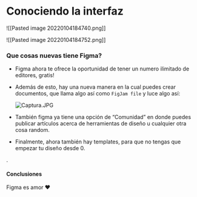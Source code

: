 # Conociendo la interfaz
![[Pasted image 20220104184740.png]]

![[Pasted image 20220104184752.png]]

### Que cosas nuevas tiene Figma?

-   Figma ahora te ofrece la oportunidad de tener un numero ilimitado de editores, gratis!
-   Además de esto, hay una nueva manera en la cual puedes crear documentos, que llama algo así como `FigJam file` y luce algo así:  
    
    ![Captura.JPG](https://static.platzi.com/media/user_upload/Captura-fda2a009-5869-48e1-99ef-06835a0481ce.jpg)
-   También figma ya tiene una opción de “Comunidad” en donde puedes publicar artículos acerca de herramientas de diseño u cualquier otra cosa random.
-   Finalmente, ahora también hay templates, para que no tengas que empezar tu diseño desde 0.

.

#### Conclusiones

Figma es amor ❤️